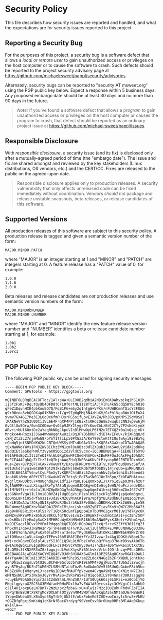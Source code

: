 Security Policy
===============

This file describes how security issues are reported and handled, and what the
expectations are for security issues reported to this project.


Reporting a Security Bug
------------------------

For the purposes of this project, a security bug is a software defect that
allows a *local or remote user* to gain unauthorized access or privileges on the
host computer or to cause the software to crash.  Such defects should be
reported to the project security advisory page at
<https://github.com/michaelrsweet/pappl/security/advisories>.

Alternately, security bugs can be reported to "security AT msweet.org" using the
PGP public key below.  Expect a response within 5 business days.  Any proposed
embargo date should be at least 30 days and no more than 90 days in the future.

> *Note:* If you've found a software defect that allows a *program* to gain
> unauthorized access or privileges on the host computer or causes the program
> to crash, that defect should be reported as an ordinary project issue at
> <https://github.com/michaelrsweet/pappl/issues>.


Responsible Disclosure
----------------------

With *responsible disclosure*, a security issue (and its fix) is disclosed only
after a mutually-agreed period of time (the "embargo date").  The issue and fix
are shared amongst and reviewed by the key stakeholders (Linux distributions,
OS vendors, etc.) and the CERT/CC.  Fixes are released to the public on the
agreed-upon date.

> Responsible disclosure applies only to production releases.  A security
> vulnerability that only affects unreleased code can be fixed immediately
> without coordination.  Vendors *should not* package and release unstable
> snapshots, beta releases, or release candidates of this software.


Supported Versions
------------------

All production releases of this software are subject to this security policy.  A
production release is tagged and given a semantic version number of the form:

    MAJOR.MINOR.PATCH

where "MAJOR" is an integer starting at 1 and "MINOR" and "PATCH" are integers
starting at 0.  A feature release has a "PATCH" value of 0, for example:

    1.0.0
    1.1.0
    2.0.0

Beta releases and release candidates are *not* production releases and use
semantic version numbers of the form:

    MAJOR.MINORbNUMBER
    MAJOR.MINORrcNUMBER

where "MAJOR" and "MINOR" identify the new feature release version number and
"NUMBER" identifies a beta or release candidate number starting at 1, for
example:

    1.0b1
    1.0b2
    1.0rc1


PGP Public Key
--------------

The following PGP public key can be used for signing security messages.

```
-----BEGIN PGP PUBLIC KEY BLOCK-----
Comment: GPGTools - https://gpgtools.org

mQINBF6L0RgBEAC8FTqc/1Al+pWW+ULE0OB2qdbiA2NBjEm0X0WhvpjkqihS1Oih
ij3fzFxKJ+DgutQyDb4QFD8tCFL0f0rtNL1Iz8TtiAJjvlhL4kG5cdq5HYEchO10
qFeZ1DqvnHXB4pbKouEQ7Q/FqB1PG+m6y2q1ntgW+VPKm/nFUWBCmhTQicY3FOEG
q9r90enc8vhQGOX4p01KR0+izI/g+97pWgMMj5N4zHuXV/GrPhlVgo3Wn1OfEuX4
9vmv7GX4G17Me3E3LOo0c6fmPHJsrRG5oifLpvEJXVZW/RhJR3/pKMPSI5gW8Sal
lKAkNeV7aZG3U0DCiIVL6E4FrqXP4PPj1KBixtxOHqzQW8EJwuqbszNN3vp9w6jM
GvGtl8w5Qrw/BwnGC6Dmw+Qv04p9JRY2lygzZYcKuwZbLzBdC2CYy7P2shoKiymX
ARv+i+bUl6OmtDe2aYaqRkNDgJkpuVInBlMHwOyLP6fN2o7ETXQZ+0a1vQsgjmD+
Mngkc44HRnzsIJ3Ga4WwW8ggnAwUzJ/DgJFYOSbRUF/djBT4/EFoU+/kjXRqq8/d
c8HjZtz2L27njmMw68/bYmY1TliLp50PXGzJA/KeY90stwKtTI0ufwAyi9i9BaYq
cGbdq5jnfSNMDdKW2kLCNTQeUWSSytMTsdU0Av3Jrv5KQF8x5GaXcpCOTwARAQAB
tExNaWNoYWVsIFN3ZWV0IChzZWN1cml0eUBtc3dlZXQub3JnKSAoU2VjdXJpdHkg
UEdQIEtleSkgPHNlY3VyaXR5QG1zd2VldC5vcmc+iQJUBBMBCgA+FiEEOElfSXYU
h91AF0sBpZiItz2feQIFAl6L0RgCGwMFCQeGH4AFCwkIBwMFFQoJCAsFFgIDAQAC
HgECF4AACgkQpZiItz2feQIhjhAAqZHuQJkPBsAKUvJtPiyunpR6JENTUIDxnVXG
nue+Zev+B7PzQ7C4CAx7vXwuWTt/BXoyQFKRUrm+YGiBTvLYQ8fPqudDnycSaf/A
n01Ushdlhyg1wmCBGHTgt29IkEZphNj6BebRd675RTOSD5y14jrqUb+gxRNuNDa5
ZiZBlBE4A8TV6nvlCyLP5oXyTvKQRFCh4dEiL5ZvpoxnhNvJpSe1ohL8iJ9aeAd5
JdakOKi8MmidRPYC5IldXwduW7VC7dtqSiPqT5aSN0GJ8nIhSpn/ZkOEAPHAtxxa
0VgjltXwUDktu74MUUghdg2vC1df2Z+PqHLsGEqOmxoBIJYXroIqSEpO3Ma7hz0r
Xg1AWHMR/xxiLXLxgaZRvTp7AlaNjbqww8JDG8g+nDIeGsgIwWN/6uPczledvDQa
HtlMfN97i+rt6sCu13UMZHpBKOGg7eAGRhgpOwpUqmlW1b+ojRHGkmZ8oJSE7sFT
gzSGNkmfVgA1ILl0mi8OBVZ4jlUg6EgVsiPlzolH92iscK7g50PdjzpQe0m3gmcL
dpOmSL8Fti05dPfamJzIvJd28kMZ6yMnACKj9rq/VpfgYBLK8dbNUjEOQ2oq7PyR
Ye/LE1OmAJwfZQkyQNI8yAFXoRJ8u3/bRb3SPvGGWquGBDKHv2K1XiCW65uyLe5B
RNJWmme5Ag0EXovRGAEQAJZMFeIMt/ocLskrp89ZyBTTiavFKn9+QW7C2Mb36A73
J2g9vRFBSRizb+t8lSzP/T1GbKS0cEmfEpQppWImTbOMV6ZgxrM0IUy1Yd7Kyc0K
oNMZvykRYwVMzxB5hiQ88kCLfqTNCveIvu1xcB9pWkf+cuDmGCxA3I+yc3Eh/SOP
urDsHObt7fyEmJpSxCXlMFHRCuWyGXhMNvhR186t9mANW0PyxKJ8efr+2Vhm1+pA
Vk9JESac/lREvx9PVFmlPdqgqRkQ0TQB5+ROo9Wy77cxQr5+rvSZZff630I1YgZf
Ph6xOV1/q6vJ3RBNA2nPSTjPeeWQ7pTn7PZGJwCjIUjhMbO+EJVKUJNOAEg033mG
tLfbFUYdhA/dRgFuKz90loCMfsnf3e4o/TFydSHUuwBUtOWkL1BBWEbk95M/Zr00
w5fD9knas1u5Lc4ogXzTFPnvJ6hM1RAFJEd+FYzJZIvzwrIx4Ag1DOKViVBpeLTu
HWj+xckEgvxEBglplALzfSIJ0CLQSNL8iMFbzCnPeUoQfPkqu37KHrB9syAA06Tb
qw1Ax0qBqKInGIgBd0w6dFLF3s04xVcPAXWyJ0w4I7h2bs+aD6YwwK6xxCtXxtN5
Q1LQM8s3tKNXER3mZ8zfwgwjsdLVwhXhysFi6Dlkvk/Vrbn1QDfJnzq+F9LsGRGb
ABEBAAGJAjwEGAEKACYWIQQ4SV9JdhSH3UAXSwGlmIi3PZ95AgUCXovRGAIbDAUJ
B4YfgAAKCRClmIi3PZ95AhDZD/40fShzDS/smZZL0oXN4GgZ62FrXWBdLjontkXo
d8hDh1wJZwqsLVbtO2Gu0CPeH9GclQ3bYsR19sGMM4FDgjMu57O/TU6GZl2Ywcjh
ayhRTHyAq/BKZn71AM0N7LS8MdNTaLbTbzEu5oGbAmOVv5f0SUnQoGxbeF8ih5bo
hR3ZcORujWMgnymL3+cerNyIDQAtfMAUTfpVcwem4CvquA9Wjtur8YN1t+N7I3o2
eMTNSyNUL9Yx3NxbyJ0yrrMvASo+ZVRaPW5+ET9Iqd68ILSY04Gnar3URJssggX8
+cuyEbP9bAG8qYqcr2aSC2dW84mL/RnZGR//1dfS0Ugk6Osj0LSF5i+mz0CbIjYQ
PKgLlgpycuGZBC5kG3RWWfanM0HxPDx10a7vEWA1A5Q+csx4yi3CW/giC1zAdhUO
cJ1l4Uj/oxpGeLN7BnT/2NzU/px2fpbaG+xU4HlwjzFM2cIOUIohHFhdvFZbFIIA
mePqTBnEB3HtXYRTgMoYDXLWhlOXjyVnMR45WDfvEA3KqbAz6sNMtaOJ6rHBWnR1
1YbpvDWUeaGSLXBoGyo3RgTrN9jON8lE/oUxFobnEdfZGD+uwIniylc5rw3+VkBU
+QGZDfgPgxjSmKsWq1cK6rNfBacGYrdyqf90VemEsvR8r0Ump0RPzBMlAAq0Xkup
WkiKlA==
=0GzT
-----END PGP PUBLIC KEY BLOCK-----
```
